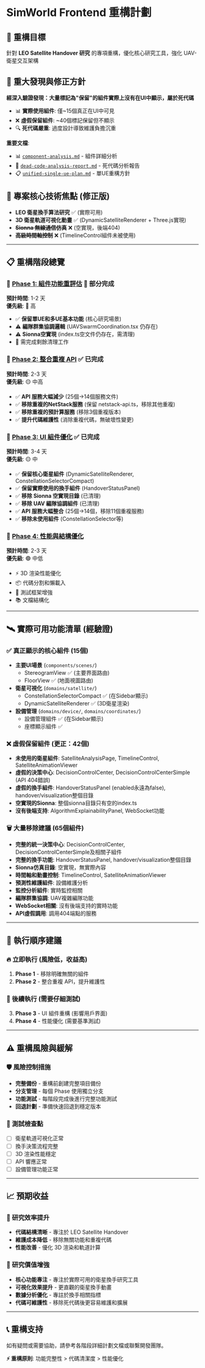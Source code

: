 # SimWorld Frontend 重構計劃

## 🎯 重構目標
針對 **LEO Satellite Handover 研究** 的專項重構，優化核心研究工具，強化 UAV-衛星交互架構

## 🚨 重大發現與修正方針
**經深入驗證發現：大量標記為"保留"的組件實際上沒有在UI中顯示，屬於死代碼**
- 📊 **實際使用組件**: 僅~15個真正在UI中可見
- ❌ **虛假保留組件**: ~40個標記保留但不顯示  
- 🔍 **死代碼嚴重**: 過度設計導致維護負擔沉重

**重要文檔**:
- 📊 [`component-analysis.md`](./component-analysis.md) - 組件詳細分析  
- 🚨 [`dead-code-analysis-report.md`](./dead-code-analysis-report.md) - 死代碼分析報告
- 📋 [`unified-single-ue-plan.md`](./unified-single-ue-plan.md) - 單UE重構方針

## 🌟 專案核心技術焦點 (修正版)
- **LEO 衛星換手算法研究** ✅ (實際可用)
- **3D 衛星軌道可視化動畫** ✅ (DynamicSatelliteRenderer + Three.js實現)
- ~~**Sionna 無線通信仿真**~~ ❌ (空實現，後端404)
- ~~**高級時間軸控制**~~ ❌ (TimelineControl組件未被使用)

---

## 📋 重構階段總覽

### 📌 [Phase 1: 組件功能重評估](./phase1-remove-legacy/phase1-plan.md) 🔶 部分完成
**預計時間**: 1-2 天  
**優先級**: 🔴 高
- ✅ **保留單UE和多UE基本功能** (核心研究場景)
- ⚠️ **編隊群集協調邏輯** (UAVSwarmCoordination.tsx 仍存在)
- ⚠️ **Sionna空實現** (index.ts空文件仍存在，需清理)
- 🔄 需完成剩餘清理工作

### 📌 [Phase 2: 整合重複 API](./phase2-consolidate-apis/phase2-plan.md) ✅ 已完成  
**預計時間**: 2-3 天  
**優先級**: 🟡 中高
- ✅ **API 服務大幅減少** (25個→14個服務文件)
- ✅ **移除重複的NetStack服務** (保留 netstack-api.ts，移除其他重複)
- ✅ **移除重複的預計算服務** (移除3個重複版本)
- ✅ **提升代碼維護性** (消除重複代碼，無破壞性變更)

### 📌 [Phase 3: UI 組件優化](./phase3-cleanup-ui/phase3-plan.md) ✅ 已完成
**預計時間**: 3-4 天  
**優先級**: 🟡 中
- ✅ **保留核心衛星組件** (DynamicSatelliteRenderer, ConstellationSelectorCompact)
- ✅ **保留實際使用的換手組件** (HandoverStatusPanel)
- ✅ **移除 Sionna 空實現目錄** (已清理)
- ✅ **移除 UAV 編隊協調組件** (已清理)
- ✅ **API 服務大幅整合** (25個→14個，移除11個重複服務)
- ✅ **移除未使用組件** (ConstellationSelector等)

### 📌 [Phase 4: 性能與結構優化](./phase4-optimize-structure/phase4-plan.md)
**預計時間**: 2-3 天  
**優先級**: 🟢 中低
- ⚡ 3D 渲染性能優化
- 📦 代碼分割和懶載入
- 🧪 測試框架增強
- 📚 文檔結構化

---

## 🛰️ 實際可用功能清單 (經驗證)

### ✅ 真正顯示的核心組件 (15個)
- **主要UI場景** (`components/scenes/`)
  - StereogramView ✅ (主要界面路由)
  - FloorView ✅ (地面視圖路由)
- **衛星可視化** (`domains/satellite/`)
  - ConstellationSelectorCompact ✅ (在Sidebar顯示)  
  - DynamicSatelliteRenderer ✅ (3D衛星渲染)
- **設備管理** (`domains/device/`, `domains/coordinates/`)
  - 設備管理組件 ✅ (在Sidebar顯示)
  - 座標顯示組件 ✅

### ❌ 虛假保留組件 (更正：42個)
- **未使用的衛星組件**: SatelliteAnalysisPage, TimelineControl, SatelliteAnimationViewer
- **虛假的決策中心**: DecisionControlCenter, DecisionControlCenterSimple (API 404錯誤)
- **虛假的換手組件**: HandoverStatusPanel (enabled永遠為false), handover/visualization整個目錄
- **空實現的Sionna**: 整個sionna目錄只有空的index.ts
- **沒有後端支持**: AlgorithmExplainabilityPanel, WebSocket功能

### 🗑️ 大量移除建議 (65個組件)
- **完整的統一決策中心**: DecisionControlCenter, DecisionControlCenterSimple及相關子組件  
- **完整的換手功能**: HandoverStatusPanel, handover/visualization整個目錄
- **Sionna仿真目錄**: 空實現，無實際內容
- **時間軸和動畫控制**: TimelineControl, SatelliteAnimationViewer
- **預測性維護組件**: 設備維護分析
- **監控分析組件**: 實時監控相關
- **編隊群集協調**: UAV複雜編隊功能
- **WebSocket相關**: 沒有後端支持的實時功能
- **API虛假調用**: 調用404端點的服務

---

## 🚀 執行順序建議

### 🔥 立即執行 (風險低，收益高)
1. **Phase 1** - 移除明確無關的組件
2. **Phase 2** - 整合重複 API，提升維護性

### 📅 後續執行 (需要仔細測試)  
3. **Phase 3** - UI 組件重構 (影響用戶界面)
4. **Phase 4** - 性能優化 (需要基準測試)

---

## ⚠️ 重構風險與緩解

### 🛡️ 風險控制措施
- **完整備份** - 重構前創建完整項目備份
- **分支管理** - 每個 Phase 使用獨立分支
- **功能測試** - 每階段完成後進行完整功能測試
- **回退計劃** - 準備快速回退到穩定版本

### 🧪 測試檢查點
- [ ] 衛星軌道可視化正常
- [ ] 換手決策流程完整
- [ ] 3D 渲染性能穩定
- [ ] API 響應正常
- [ ] 設備管理功能正常

---

## 📈 預期收益

### 🎯 研究效率提升
- **代碼結構清晰** - 專注於 LEO Satellite Handover
- **維護成本降低** - 移除無關功能和重複代碼
- **性能改善** - 優化 3D 渲染和軌道計算

### 🔬 研究價值增強
- **核心功能專注** - 專注於實際可用的衛星換手研究工具
- **可視化效果提升** - 更直觀的衛星換手動畫
- **數據分析優化** - 專註於換手相關指標
- **代碼可維護性** - 移除死代碼後更容易維護和擴展

---

## 📞 重構支持

如有疑問或需要協助，請參考各階段詳細計劃文檔或聯繫開發團隊。

**⚡ 重構原則**: 功能完整性 > 代碼清潔度 > 性能優化

